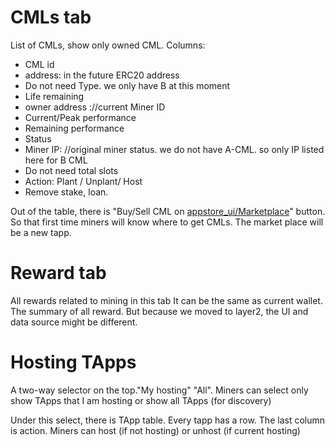# CMLs tab

List of CMLs, show only owned CML.
Columns:

* CML id
* address: in the future ERC20 address
* Do not need Type. we only have B at this moment
* Life remaining
* owner address ://current Miner ID
* Current/Peak performance
* Remaining performance
* Status
* Miner IP: //original miner status. we do not have A-CML. so only IP listed here for B CML
* Do not need total slots
* Action: Plant / Unplant/ Host
* Remove stake, loan. 

Out of the table, there is "Buy/Sell CML on [appstore_ui/Marketplace](Marketplace.md)" button. So that first time miners will know where to get CMLs. The market place will be a new tapp.

# Reward tab

All rewards related to mining in this tab
It can be the same as current wallet. The summary of all reward. But because we moved to layer2, the UI and data source might be different. 

# Hosting TApps

A two-way selector on the top."My hosting"  "All". Miners can select only show TApps that I am hosting or show all TApps (for discovery)

Under this select, there is TApp table.
Every tapp has a row. The last column is action. Miners can host (if not hosting) or unhost (if current hosting)
